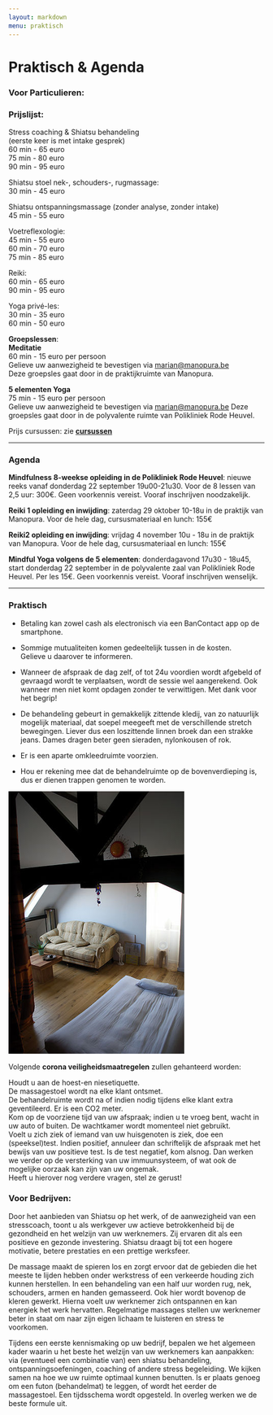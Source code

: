 ```yaml
---
layout: markdown
menu: praktisch
---
```

# Praktisch & Agenda
### Voor Particulieren:
### Prijslijst:

 
Stress coaching & Shiatsu behandeling    
(eerste keer is met intake gesprek)   
60 min - 65 euro  
75 min - 80 euro   
90 min - 95 euro 

Shiatsu stoel nek-, schouders-, rugmassage:   
30 min - 45 euro

Shiatsu ontspanningsmassage (zonder analyse, zonder intake)   
45 min - 55 euro   

Voetreflexologie:   
45 min - 55 euro  
60 min - 70 euro  
75 min - 85 euro

Reiki:   
60 min - 65 euro  
90 min - 95 euro

Yoga privé-les:   
30 min - 35 euro     
60 min - 50 euro   


**Groepslessen**:   
**Meditatie**      
60 min - 15 euro per persoon  
Gelieve uw aanwezigheid te bevestigen via marian@manopura.be    
Deze groepsles gaat door in de praktijkruimte van Manopura.   

**5 elementen Yoga**   
75 min - 15 euro per persoon   
Gelieve uw aanwezigheid te bevestigen via marian@manopura.be 
Deze groepsles gaat door in de polyvalente ruimte van Polikliniek Rode Heuvel.   


Prijs cursussen: zie [**cursussen**](http://www.manopura.be/cursussen.html)

---

### Agenda

**Mindfulness 8-weekse opleiding in de Polikliniek Rode Heuvel**: nieuwe reeks vanaf donderdag 22 september 19u00-21u30. Voor de 8 lessen van 2,5 uur: 300€. Geen voorkennis vereist. Vooraf inschrijven noodzakelijk.   

**Reiki 1 opleiding en inwijding**: zaterdag 29 oktober 10-18u in de praktijk van Manopura. Voor de hele dag, cursusmateriaal en lunch: 155€   

**Reiki2 opleiding en inwijding**: vrijdag 4 november 10u - 18u in de praktijk van Manopura. Voor de hele dag, cursusmateriaal en lunch: 155€    
   
**Mindful Yoga volgens de 5 elementen**: donderdagavond 17u30 - 18u45, start donderdag 22 september in de polyvalente zaal van Polikliniek Rode Heuvel. Per les 15€. Geen voorkennis vereist. Vooraf inschrijven wenselijk.    


---

### Praktisch  


+ Betaling kan zowel cash als electronisch via een BanContact app op de smartphone.  

+ Sommige mutualiteiten komen gedeeltelijk tussen in de kosten.   
Gelieve u daarover te informeren.

+ Wanneer de afspraak de dag zelf, of tot 24u voordien wordt afgebeld of gevraagd wordt te verplaatsen, wordt de sessie wel aangerekend. Ook wanneer men niet komt opdagen zonder te verwittigen. Met dank voor het begrip!


+ De behandeling gebeurt in gemakkelijk zittende kledij, van zo natuurlijk mogelijk materiaal, dat soepel meegeeft met de verschillende stretch bewegingen. Liever dus een loszittende linnen broek dan een strakke jeans. Dames dragen beter geen sieraden, nylonkousen of rok.

+ Er is een aparte omkleedruimte voorzien.

+ Hou er rekening mee dat de behandelruimte op de bovenverdieping is, dus er dienen trappen genomen te worden.

![ontvangruimte](images/ontvangruimte.jpg)   


Volgende **corona veiligheidsmaatregelen** zullen gehanteerd worden:

Houdt u aan de hoest-en niesetiquette.     
De massagestoel wordt na elke klant ontsmet.     
De behandelruimte wordt na of indien nodig tijdens elke klant extra geventileerd. Er is een CO2 meter.   
Kom op de voorziene tijd van uw afspraak; indien u te vroeg bent, wacht in uw auto of buiten. De wachtkamer wordt momenteel niet gebruikt.   
Voelt u zich ziek of iemand van uw huisgenoten is ziek, doe een (speeksel)test. Indien positief, annuleer dan schriftelijk de afspraak met het bewijs van uw positieve test. Is de test negatief, kom alsnog. Dan werken we verder op de versterking van uw immuunsysteem, of wat ook de mogelijke oorzaak kan zijn van uw ongemak.      
Heeft u hierover nog verdere vragen, stel ze gerust!   

### Voor Bedrijven:
 
Door het aanbieden van Shiatsu op het werk, of de aanwezigheid van een stresscoach, toont u als werkgever uw actieve betrokkenheid bij de gezondheid en het welzijn van uw werknemers. Zij ervaren dit als een positieve en gezonde investering. Shiatsu draagt bij tot een hogere motivatie, betere prestaties en een prettige werksfeer.
 
De massage maakt de spieren los en zorgt ervoor dat de gebieden die het meeste te lijden hebben onder werkstress of een verkeerde houding zich kunnen herstellen. In een behandeling van een half uur worden rug, nek, schouders, armen en handen gemasseerd. Ook hier wordt bovenop de kleren gewerkt.
Hierna voelt uw werknemer zich ontspannen en kan energiek het werk hervatten. Regelmatige massages stellen uw werknemer beter in staat om naar zijn eigen lichaam te luisteren en stress te voorkomen.
 
Tijdens een eerste kennismaking op uw bedrijf, bepalen we het algemeen kader waarin u het beste het welzijn van uw werknemers kan aanpakken: via (eventueel een combinatie van) een shiatsu behandeling, ontspanningsoefeningen, coaching of andere stress begeleiding. We kijken samen na hoe we uw ruimte optimaal kunnen benutten. Is er plaats genoeg om een futon (behandelmat) te leggen, of wordt het eerder de massagestoel. Een tijdsschema wordt opgesteld. In overleg werken we de beste formule uit.
